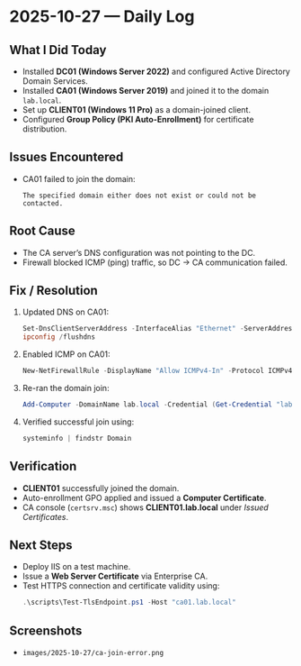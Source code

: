 # 2025-10-27 — Daily Log

## What I Did Today
- Installed **DC01 (Windows Server 2022)** and configured Active Directory Domain Services.
- Installed **CA01 (Windows Server 2019)** and joined it to the domain `lab.local`.
- Set up **CLIENT01 (Windows 11 Pro)** as a domain-joined client.
- Configured **Group Policy (PKI Auto-Enrollment)** for certificate distribution.

## Issues Encountered
- CA01 failed to join the domain:
  ```
  The specified domain either does not exist or could not be contacted.
  ```

## Root Cause
- The CA server’s DNS configuration was not pointing to the DC.
- Firewall blocked ICMP (ping) traffic, so DC → CA communication failed.

## Fix / Resolution
1. Updated DNS on CA01:
   ```powershell
   Set-DnsClientServerAddress -InterfaceAlias "Ethernet" -ServerAddresses 192.168.100.10
   ipconfig /flushdns
   ```
2. Enabled ICMP on CA01:
   ```powershell
   New-NetFirewallRule -DisplayName "Allow ICMPv4-In" -Protocol ICMPv4 -Direction Inbound -Action Allow
   ```
3. Re-ran the domain join:
   ```powershell
   Add-Computer -DomainName lab.local -Credential (Get-Credential "lab\Administrator") -Restart
   ```
4. Verified successful join using:
   ```powershell
   systeminfo | findstr Domain
   ```

## Verification
- **CLIENT01** successfully joined the domain.
- Auto-enrollment GPO applied and issued a **Computer Certificate**.
- CA console (`certsrv.msc`) shows **CLIENT01.lab.local** under *Issued Certificates*.

## Next Steps
- Deploy IIS on a test machine.
- Issue a **Web Server Certificate** via Enterprise CA.
- Test HTTPS connection and certificate validity using:
  ```powershell
  .\scripts\Test-TlsEndpoint.ps1 -Host "ca01.lab.local"
  ```

## Screenshots
- `images/2025-10-27/ca-join-error.png`

